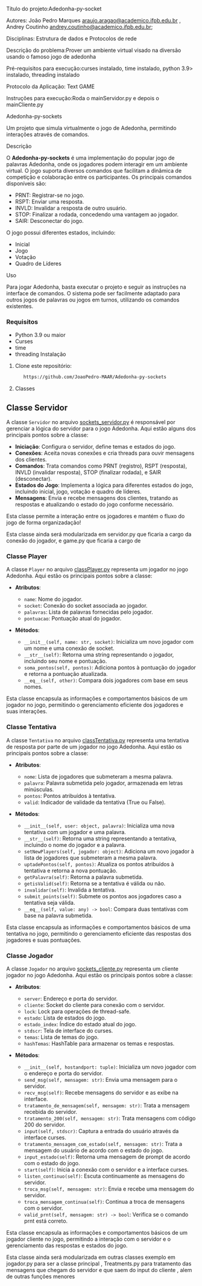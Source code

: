 Título do projeto:Adedonha-py-socket

Autores: João Pedro Marques araujo.aragao@academico.ifpb.edu.br , Andrey Coutinho andrey.coutinho@academico.ifpb.edu.br;

Disciplinas: Estrutura de dados e Protocolos de rede

Descrição do problema:Prover um ambiente virtual visado na diversão usando o famoso jogo de adedonha


Pré-requisitos para execução:curses instalado, time instalado, python 3.9> instalado, threading instalado 

Protocolo da Aplicação: Text GAME

Instruções para execução:Roda o mainServidor.py e depois o mainCliente.py

Adedonha-py-sockets

Um projeto que simula virtualmente o jogo de Adedonha, permitindo interações através de comandos.

 Descrição

O **Adedonha-py-sockets** é uma implementação do popular jogo de palavras Adedonha, onde os jogadores podem interagir em um ambiente virtual. O jogo suporta diversos comandos que facilitam a dinâmica de competição e colaboração entre os participantes. Os principais comandos disponíveis são:

- PRNT: Registrar-se no jogo.
- RSPT: Enviar uma resposta.
- INVLD: Invalidar a resposta de outro usuário.
- STOP: Finalizar a rodada, concedendo uma vantagem ao jogador.
- SAIR: Desconectar do jogo.

O jogo possui diferentes estados, incluindo:

- Inicial
- Jogo
- Votação
- Quadro de Líderes

 Uso

Para jogar Adedonha, basta executar o projeto e seguir as instruções na interface de comandos. O sistema pode ser facilmente adaptado para outros jogos de palavras ou jogos em turnos, utilizando os comandos existentes.

### Requisitos

- Python 3.9 ou maior 
- Curses
- time
- threading
 Instalação

1. Clone este repositório:
   ```bash
      https://github.com/JoaoPedro-MAAR/Adedonha-py-sockets

2. Classes 
## Classe Servidor

A classe `Servidor` no arquivo [sockets_servidor.py](https://github.com/JoaoPedro-MAAR/Adedonha-py-sockets/blob/main/servidor/sockets_servidor.py) é responsável por gerenciar a lógica do servidor para o jogo Adedonha. Aqui estão alguns dos principais pontos sobre a classe:

- **Iniciação**: Configura o servidor, define temas e estados do jogo.
- **Conexões**: Aceita novas conexões e cria threads para ouvir mensagens dos clientes.
- **Comandos**: Trata comandos como PRNT (registro), RSPT (resposta), INVLD (invalidar resposta), STOP (finalizar rodada), e SAIR (desconectar).
- **Estados do Jogo**: Implementa a lógica para diferentes estados do jogo, incluindo inicial, jogo, votação e quadro de líderes.
- **Mensagens**: Envia e recebe mensagens dos clientes, tratando as respostas e atualizando o estado do jogo conforme necessário.

Esta classe permite a interação entre os jogadores e mantém o fluxo do jogo de forma organizadação!

Esta classe ainda será modularizada em servidor.py que ficaria a cargo da conexão do jogador, e game.py que ficaria a cargo de 

### Classe Player

A classe `Player` no arquivo [classPlayer.py](https://github.com/JoaoPedro-MAAR/Adedonha-py-sockets/blob/main/servidor/classPlayer.py) representa um jogador no jogo Adedonha. Aqui estão os principais pontos sobre a classe:

- **Atributos**:
  - `name`: Nome do jogador.
  - `socket`: Conexão do socket associada ao jogador.
  - `palavras`: Lista de palavras fornecidas pelo jogador.
  - `pontuacao`: Pontuação atual do jogador.

- **Métodos**:
  - `__init__(self, name: str, socket)`: Inicializa um novo jogador com um nome e uma conexão de socket.
  - `__str__(self)`: Retorna uma string representando o jogador, incluindo seu nome e pontuação.
  - `soma_pontos(self, pontos)`: Adiciona pontos à pontuação do jogador e retorna a pontuação atualizada.
  - `__eq__(self, other)`: Compara dois jogadores com base em seus nomes.

Esta classe encapsula as informações e comportamentos básicos de um jogador no jogo, permitindo o gerenciamento eficiente dos jogadores e suas interações.


### Classe Tentativa

A classe `Tentativa` no arquivo [classTentativa.py](https://github.com/JoaoPedro-MAAR/Adedonha-py-sockets/blob/main/servidor/classTentativa.py) representa uma tentativa de resposta por parte de um jogador no jogo Adedonha. Aqui estão os principais pontos sobre a classe:

- **Atributos**:
  - `nome`: Lista de jogadores que submeteram a mesma palavra.
  - `palavra`: Palavra submetida pelo jogador, armazenada em letras minúsculas.
  - `pontos`: Pontos atribuídos à tentativa.
  - `valid`: Indicador de validade da tentativa (True ou False).

- **Métodos**:
  - `__init__(self, user: object, palavra)`: Inicializa uma nova tentativa com um jogador e uma palavra.
  - `__str__(self)`: Retorna uma string representando a tentativa, incluindo o nome do jogador e a palavra.
  - `setNewPlayers(self, jogador: object)`: Adiciona um novo jogador à lista de jogadores que submeteram a mesma palavra.
  - `uptadePontos(self, pontos)`: Atualiza os pontos atribuídos à tentativa e retorna a nova pontuação.
  - `getPalavra(self)`: Retorna a palavra submetida.
  - `getisValid(self)`: Retorna se a tentativa é válida ou não.
  - `invalidar(self)`: Invalida a tentativa.
  - `submit_points(self)`: Submete os pontos aos jogadores caso a tentativa seja válida.
  - `__eq__(self, value: any) -> bool`: Compara duas tentativas com base na palavra submetida.

Esta classe encapsula as informações e comportamentos básicos de uma tentativa no jogo, permitindo o gerenciamento eficiente das respostas dos jogadores e suas pontuações.


### Classe Jogador

A classe `Jogador` no arquivo [sockets_cliente.py](https://github.com/JoaoPedro-MAAR/Adedonha-py-sockets/blob/main/cliente/sockets_cliente.py) representa um cliente jogador no jogo Adedonha. Aqui estão os principais pontos sobre a classe:

- **Atributos**:
  - `server`: Endereço e porta do servidor.
  - `cliente`: Socket do cliente para conexão com o servidor.
  - `lock`: Lock para operações de thread-safe.
  - `estado`: Lista de estados do jogo.
  - `estado_index`: Índice do estado atual do jogo.
  - `stdscr`: Tela de interface do curses.
  - `temas`: Lista de temas do jogo.
  - `hashTemas`: HashTable para armazenar os temas e respostas.

- **Métodos**:
  - `__init__(self, hostandport: tuple)`: Inicializa um novo jogador com o endereço e porta do servidor.
  - `send_msg(self, mensagem: str)`: Envia uma mensagem para o servidor.
  - `recv_msg(self)`: Recebe mensagens do servidor e as exibe na interface.
  - `tratamento_de_mensagem(self, mensagem: str)`: Trata a mensagem recebida do servidor.
  - `tratamento_200(self, mensagem: str)`: Trata mensagens com código 200 do servidor.
  - `input(self, stdscr)`: Captura a entrada do usuário através da interface curses.
  - `tratamento_mensagem_com_estado(self, mensagem: str)`: Trata a mensagem do usuário de acordo com o estado do jogo.
  - `input_estado(self)`: Retorna uma mensagem de prompt de acordo com o estado do jogo.
  - `start(self)`: Inicia a conexão com o servidor e a interface curses.
  - `listen_continuo(self)`: Escuta continuamente as mensagens do servidor.
  - `troca_msg(self, mensagem: str)`: Envia e recebe uma mensagem do servidor.
  - `troca_mensagem_continua(self)`: Continua a troca de mensagens com o servidor.
  - `valid_prnt(self, mensagem: str) -> bool`: Verifica se o comando prnt está correto.

Esta classe encapsula as informações e comportamentos básicos de um jogador cliente no jogo, permitindo a interação com o servidor e o gerenciamento das respostas e estados do jogo.


Esta classe ainda será modularizada em outras classes exemplo em jogador.py para ser a classe principal , Treatments.py para tratamento das mensagens que chegam do servidor e que saem do input do cliente , alem de outras funções menores






   



